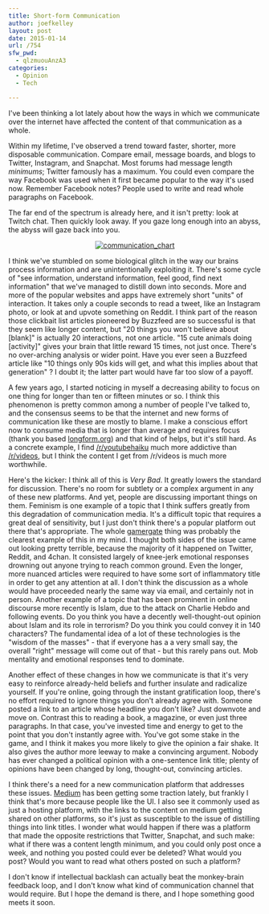 ```yaml
---
title: Short-form Communication
author: joefkelley
layout: post
date: 2015-01-14
url: /754
sfw_pwd:
  - qlzmuouAnzA3
categories:
  - Opinion
  - Tech

---
```

I've been thinking a lot lately about how the ways in which we communicate over the internet have affected the content of that communication as a whole.

Within my lifetime, I've observed a trend toward faster, shorter, more disposable communication. Compare email, message boards, and blogs to Twitter, Instagram, and Snapchat. Most forums had message length _minimums_; Twitter famously has a maximum. You could even compare the way Facebook was used when it first became popular to the way it's used now. Remember Facebook notes? People used to write and read whole paragraphs on Facebook.

The far end of the spectrum is already here, and it isn't pretty: look at Twitch chat. Then quickly look away. If you gaze long enough into an abyss, the abyss will gaze back into you.

<center>
  <a href="/communication_chart.png"><img src="/communication_chart.png" alt="communication_chart" class="alignnone size-full wp-image-759" /></a>
</center>

I think we've stumbled on some biological glitch in the way our brains process information and are unintentionally exploiting it. There's some cycle of "see information, understand information, feel good, find next information" that we've managed to distill down into seconds. More and more of the popular websites and apps have extremely short "units" of interaction. It takes only a couple seconds to read a tweet, like an Instagram photo, or look at and upvote something on Reddit. I think part of the reason those clickbait list articles pioneered by Buzzfeed are so successful is that they seem like longer content, but "20 things you won't believe about [blank]" is actually 20 interactions, not one article. "15 cute animals doing [activity]" gives your brain that little reward 15 times, not just once. There's no over-arching analysis or wider point. Have you ever seen a Buzzfeed article like "10 things only 90s kids will get, and what this implies about that generation" ? I doubt it; the latter part would have far too slow of a payoff.

A few years ago, I started noticing in myself a decreasing ability to focus on one thing for longer than ten or fifteen minutes or so. I think this phenomenon is pretty common among a number of people I've talked to, and the consensus seems to be that the internet and new forms of communication like these are mostly to blame. I make a conscious effort now to consume media that is longer than average and requires focus (thank you based [longform.org][1]) and that kind of helps, but it's still hard. As a concrete example, I find [/r/youtubehaiku][2] much more addictive than [/r/videos][3], but I think the content I get from /r/videos is much more worthwhile.

Here's the kicker: I think all of this is _Very Bad_. It greatly lowers the standard for discussion. There's no room for subtlety or a complex argument in any of these new platforms. And yet, people are discussing important things on them. Feminism is one example of a topic that I think suffers greatly from this degradation of communication media. It's a difficult topic that requires a great deal of sensitivity, but I just don't think there's a popular platform out there that's appropriate. The whole [gamergate][4] thing was probably the clearest example of this in my mind. I thought both sides of the issue came out looking pretty terrible, because the majority of it happened on Twitter, Reddit, and 4chan. It consisted largely of knee-jerk emotional responses drowning out anyone trying to reach common ground. Even the longer, more nuanced articles were required to have some sort of inflammatory title in order to get any attention at all. I don't think the discussion as a whole would have proceeded nearly the same way via email, and certainly not in person. Another example of a topic that has been prominent in online discourse more recently is Islam, due to the attack on Charlie Hebdo and following events. Do you think you have a decently well-thought-out opinion about Islam and its role in terrorism? Do you think you could convey it in 140 characters? The fundamental idea of a lot of these technologies is the "wisdom of the masses" - that if everyone has a a very small say, the overall "right" message will come out of that - but this rarely pans out. Mob mentality and emotional responses tend to dominate.

Another effect of these changes in how we communicate is that it's very easy to reinforce already-held beliefs and further insulate and radicalize yourself. If you're online, going through the instant gratification loop, there's no effort required to ignore things you don't already agree with. Someone posted a link to an article whose headline you don't like? Just downvote and move on. Contrast this to reading a book, a magazine, or even just three paragraphs. In that case, you've invested time and energy to get to the point that you don't instantly agree with. You've got some stake in the game, and I think it makes you more likely to give the opinion a fair shake. It also gives the author more leeway to make a convincing argument. Nobody has ever changed a political opinion with a one-sentence link title; plenty of opinions have been changed by long, thought-out, convincing articles.

I think there's a need for a new communication platform that addresses these issues. [Medium][5] has been getting some traction lately, but frankly I think that's more because people like the UI. I also see it commonly used as just a hosting platform, with the links to the content on medium getting shared on other platforms, so it's just as susceptible to the issue of distilling things into link titles. I wonder what would happen if there was a platform that made the opposite restrictions that Twitter, Snapchat, and such make: what if there was a content length minimum, and you could only post once a week, and nothing you posted could ever be deleted? What would you post? Would you want to read what others posted on such a platform?

I don't know if intellectual backlash can actually beat the monkey-brain feedback loop, and I don't know what kind of communication channel that would require. But I hope the demand is there, and I hope something good meets it soon.

 [1]: http://www.longform.org
 [2]: http://www.reddit.com/r/youtubehaiku
 [3]: http://www.reddit.com/r/videos
 [4]: http://en.wikipedia.org/wiki/Gamergate_controversy
 [5]: https://medium.com/
